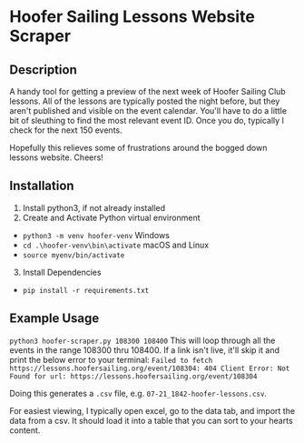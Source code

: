 # Hoofer Sailing Lessons Website Scraper

## Description
A handy tool for getting a preview of the next week of Hoofer Sailing Club lessons. All of the lessons are typically posted the night before, but they aren't published and visible on the event calendar. You'll have to do a little bit of sleuthing to find the most relevant event ID. Once you do, typically I check for the next 150 events. 

Hopefully this relieves some of frustrations around the bogged down lessons website. Cheers!

## Installation
1. Install python3, if not already installed
2. Create and Activate Python virtual environment
- `python3 -m venv hoofer-venv`
Windows
- `cd .\hoofer-venv\bin\activate`
macOS and Linux
- `source myenv/bin/activate`
3. Install Dependencies
- `pip install -r requirements.txt`

## Example Usage
`python3 hoofer-scraper.py 108300 108400`
This will loop through all the events in the range 108300 thru 108400. If a link isn't live, it'll skip it and print the below error to your terminal:
`Failed to fetch https://lessons.hoofersailing.org/event/108304: 404 Client Error: Not Found for url: https://lessons.hoofersailing.org/event/108304`

Doing this generates a `.csv` file, e.g. `07-21_1842-hoofer-lessons.csv`.

For easiest viewing, I typically open excel, go to the data tab, and import the data from a csv. It should load it into a table that you can sort to your hearts content.